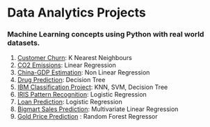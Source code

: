 # Data Analytics Projects

### Machine Learning concepts using Python with real world datasets.

1. [Customer Churn](https://github.com/arjunmann73/Machine-Learning/tree/master/Customer%20Churn): K Nearest Neighbours
2. [CO2 Emissions](https://github.com/arjunmann73/Machine-Learning/tree/master/CO2%20Emissions): Linear Regression
3. [China-GDP Estimation](https://github.com/arjunmann73/Machine-Learning/tree/master/China%20GDP%20Estimation): Non Linear Regression
4. [Drug Prediction](https://github.com/arjunmann73/Machine-Learning/tree/master/Drug%20Prediction): Decision Tree
5. [IBM Classification Project](https://github.com/arjunmann73/Machine-Learning/tree/master/IBM%20Classification%20Project): KNN, SVM, Decision Tree
6. [IRIS Pattern Recognition](https://github.com/arjunmann73/Data-Analytics-Projects/tree/master/IRIS%20Pattern%20Recognition): Logistic Regression
7. [Loan Prediction](https://github.com/arjunmann73/Data-Analytics-Projects/tree/master/Loan%20Prediction): Logistic Regression
8. [Bigmart Sales Prediction](https://github.com/arjunmann73/Data-Analytics-Projects/tree/master/Bigmart%20Sales%20Prediction): Multivariate Linear Regression
9. [Gold Price Prediction](https://github.com/dvamsidhar2002/Gold-Price-Prediction-using-Random-Forest-Regressor) : Random Forest Regressor
